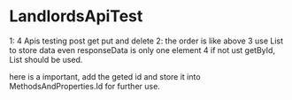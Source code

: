 # LandlordsApiTest
1: 4 Apis testing post get put and delete
2: the order is like above
3 use List to store data even responseData is only one element
4 if not ust getById, List should be used.


here is a important, add the geted id and store it into MethodsAndProperties.Id for further use.
